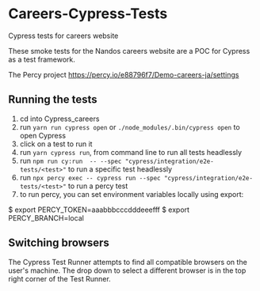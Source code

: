 # Careers-Cypress-Tests
Cypress tests for careers website

These smoke tests for the Nandos careers website are a POC for Cypress as a test framework. 

The Percy project https://percy.io/e88796f7/Demo-careers-ja/settings 

## Running the tests

1. cd into Cypress_careers
1. run `yarn run cypress open` or `./node_modules/.bin/cypress open` to open Cypress
1. click on a test to run it
1. run `yarn cypress run`, from command line to run all tests headlessly
1. run `npm run cy:run  -- --spec "cypress/integration/e2e-tests/<test>"` to run a specific test headlessly
2. run `npx percy exec -- cypress run --spec "cypress/integration/e2e-tests/<test>"` to run a percy test 
3. to run percy, you can set environment variables locally using export:

$ export PERCY_TOKEN=aaabbbcccdddeeefff
$ export PERCY_BRANCH=local

## Switching browsers

The Cypress Test Runner attempts to find all compatible browsers on the user's machine. 
The drop down to select a different browser is in the top right corner of the Test Runner.



